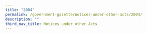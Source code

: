 ```yaml
---
title: "2004"
permalink: /government-gazette/notices-under-other-acts/2004/
description: ""
third_nav_title: Notices under other Acts
---
```

